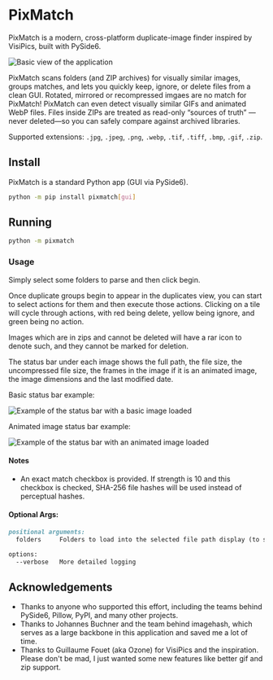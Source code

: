 # PixMatch

PixMatch is a modern, cross-platform duplicate-image finder inspired by VisiPics, built with PySide6. 

![Basic view of the application](https://github.com/rheard/markdown/blob/main/pixmatch/basic.jpg?raw=true)
    
PixMatch scans folders (and ZIP archives) for visually similar images, groups matches, 
    and lets you quickly keep, ignore, or delete files from a clean GUI. 
    Rotated, mirrored or recompressed imgaes are no match for PixMatch!
    PixMatch can even detect visually similar GIFs and animated WebP files.
    Files inside ZIPs are treated as read-only “sources of truth”
    —never deleted—so you can safely compare against archived libraries.


Supported extensions: `.jpg`, `.jpeg`, `.png`, `.webp`, `.tif`, `.tiff`, `.bmp`, `.gif`, `.zip`.


## Install

PixMatch is a standard Python app (GUI via PySide6).

```bash
python -m pip install pixmatch[gui]
```

## Running

```bash
python -m pixmatch
```

### Usage

Simply select some folders to parse and then click begin. 

Once duplicate groups begin to appear in the duplicates view,
    you can start to select actions for them and then execute those actions. 
Clicking on a tile will cycle through actions, with red being delete, yellow being ignore, and green being no action.

Images which are in zips and cannot be deleted will have a rar icon to denote such, 
    and they cannot be marked for deletion.

The status bar under each image shows the full path, the file size, the uncompressed file size, 
    the frames in the image if it is an animated image, the image dimensions and the last modified date.

Basic status bar example:

![Example of the status bar with a basic image loaded](https://github.com/rheard/markdown/blob/main/pixmatch/basic_status.jpg?raw=true)

Animated image status bar example:

![Example of the status bar with an animated image loaded](https://github.com/rheard/markdown/blob/main/pixmatch/gif_status.jpg?raw=true)

#### Notes
 * An exact match checkbox is provided. If strength is 10 and this checkbox is checked, 
    SHA-256 file hashes will be used instead of perceptual hashes.

#### Optional Args:
```markdown
positional arguments:
  folders     Folders to load into the selected file path display (to speed up testing).

options:
  --verbose   More detailed logging
```

## Acknowledgements

* Thanks to anyone who supported this effort, including the teams behind PySide6, Pillow, PyPI, and many other projects.
* Thanks to Johannes Buchner and the team behind imagehash, which serves as a large backbone in this application and saved me a lot of time.
* Thanks to Guillaume Fouet (aka Ozone) for VisiPics and the inspiration. Please don't be mad, I just wanted some new features like better gif and zip support.